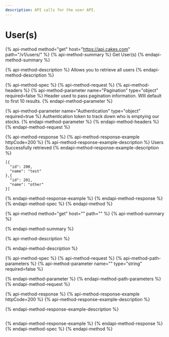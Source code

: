 ```yaml
---
description: API calls for the user API.
---
```


# User\(s\)

{% api-method method="get" host="https://api.cakes.com" path="/v1/users/" %}
{% api-method-summary %}
Get User\(s\)
{% endapi-method-summary %}

{% api-method-description %}
Allows you to retrieve all users
{% endapi-method-description %}

{% api-method-spec %}
{% api-method-request %}
{% api-method-headers %}
{% api-method-parameter name="Pagination" type="object" required=false %}
Header used to pass pagination information.  WIll default to first 10 results.
{% endapi-method-parameter %}

{% api-method-parameter name="Authentication" type="object" required=true %}
Authentication token to track down who is emptying our stocks.
{% endapi-method-parameter %}
{% endapi-method-headers %}
{% endapi-method-request %}

{% api-method-response %}
{% api-method-response-example httpCode=200 %}
{% api-method-response-example-description %}
Users Successfully retrieved
{% endapi-method-response-example-description %}

```
[{
  "id": 200,
  "name": "test"
},{
  "id": 201,
  "name": "other"
}]
```
{% endapi-method-response-example %}
{% endapi-method-response %}
{% endapi-method-spec %}
{% endapi-method %}

{% api-method method="get" host="" path="" %}
{% api-method-summary %}

{% endapi-method-summary %}

{% api-method-description %}

{% endapi-method-description %}

{% api-method-spec %}
{% api-method-request %}
{% api-method-path-parameters %}
{% api-method-parameter name="" type="string" required=false %}

{% endapi-method-parameter %}
{% endapi-method-path-parameters %}
{% endapi-method-request %}

{% api-method-response %}
{% api-method-response-example httpCode=200 %}
{% api-method-response-example-description %}

{% endapi-method-response-example-description %}

```

```
{% endapi-method-response-example %}
{% endapi-method-response %}
{% endapi-method-spec %}
{% endapi-method %}

